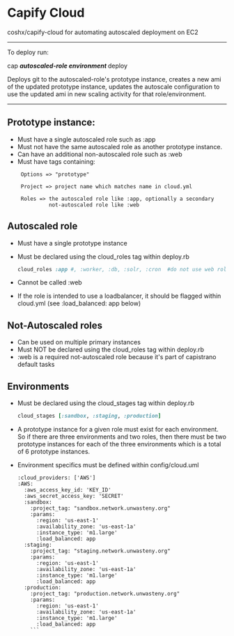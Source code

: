 Capify Cloud
====================================================

coshx/capify-cloud for automating autoscaled deployment on EC2


------------------------------

To deploy run: <br>

cap <b><i> autoscaled-role environment </i></b> deploy

Deploys git to the autoscaled-role's prototype instance, creates a new ami of
the updated prototype instance, updates the autoscale configuration to use the
updated ami in new scaling activity for that role/environment.


-----------------------------


Prototype instance:
----
- Must have a single autoscaled role such as :app
- Must not have the same autoscaled role as another prototype instance.
- Can have an additional non-autoscaled role such as :web
- Must have tags containing:
   ```
    Options => "prototype"

    Project => project name which matches name in cloud.yml

    Roles => the autoscaled role like :app, optionally a secondary
             not-autoscaled role like :web
   ```

Autoscaled role
----
- Must have a single prototype instance
- Must be declared using the cloud_roles tag within deploy.rb

    ```ruby
	cloud_roles :app #, :worker, :db, :solr, :cron  #do not use web role here.
	```
- Cannot be called :web
- If the role is intended to use a loadbalancer, it should be flagged within
  cloud.yml (see :load_balanced: app below)


Not-Autoscaled roles
---
- Can be used on multiple primary instances
- Must NOT be declared using the cloud_roles tag within deploy.rb
- :web is a required not-autoscaled role because it's part of capistrano
  default tasks


Environments
---

- Must be declared using the cloud_stages tag within deploy.rb

	```ruby
	cloud_stages [:sandbox, :staging, :production]
	```
- A prototype instance for a given role must exist for each environment.  So if
  there are three environments and two roles, then there must be two prototype
  instances for each of the three environments which is a total of 6 prototype
  instances.

- Environment specifics must be defined within config/cloud.uml

	```
	:cloud_providers: ['AWS']
	:AWS:
	  :aws_access_key_id: 'KEY_ID'
	  :aws_secret_access_key: 'SECRET'
	  :sandbox:
	    :project_tag: "sandbox.network.unwasteny.org"
	    :params:
	      :region: 'us-east-1'
	      :availability_zone: 'us-east-1a'
	      :instance_type: 'm1.large'
	      :load_balanced: app
	  :staging:
	    :project_tag: "staging.network.unwasteny.org"
	    :params:
	      :region: 'us-east-1'
	      :availability_zone: 'us-east-1a'
	      :instance_type: 'm1.large'
	      :load_balanced: app
	  :production:
	    :project_tag: "production.network.unwasteny.org"
	    :params:
	      :region: 'us-east-1'
	      :availability_zone: 'us-east-1a'
	      :instance_type: 'm1.large'
	      :load_balanced: app
		```

